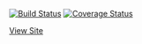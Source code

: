 [![Build Status](https://app.travis-ci.com/yang-i-hu/swe1-app.svg?token=4zxDJmsTkfQghSmstGs4&branch=main)](https://app.travis-ci.com/yang-i-hu/swe1-app)
[![Coverage Status](https://coveralls.io/repos/github/yang-i-hu/swe1-app/badge.svg?branch=main)](https://coveralls.io/github/yang-i-hu/swe1-app?branch=main)


[View Site](http://polls-env.eba-dcbbmcsx.us-east-2.elasticbeanstalk.com/polls)